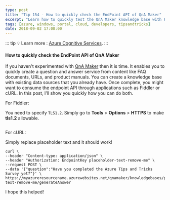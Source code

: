 ```yaml
---
type: post
title: "Tip 154 - How to quickly check the EndPoint API of QnA Maker"
excerpt: "Learn how to quickly test the QnA Maker knowledge base with Fiddler"
tags: [azure, windows, portal, cloud, developers, tipsandtricks]
date: 2018-09-02 17:00:00
---
```


::: tip
:bulb: Learn more : [Azure Cognitive Services](https://docs.microsoft.com/azure/cognitive-services?WT.mc_id=docs-azuredevtips-azureappsdev).
:::

#### How to quickly check the EndPoint API of QnA Maker

If you haven't experimented with [QnA Maker](https://qnamaker.ai/) then it is time. It enables you to quickly create a question and answer service from content like FAQ documents, URLs, and product manuals. You can create a knowledge base with existing data sources that you already have. Once complete, you might want to consume the endpoint API through applications such as Fiddler or cURL. In this post, I'll show you quickly how you can do both. 

For Fiddler:

You need to specify `TLS1.2`. Simply go to **Tools** > **Options** > **HTTPS** to make **tls1.2** allowable.

<img :src="$withBase('/files/fiddlerazure1.png')">

For cURL:

Simply replace placeholder text and it should work!

```
curl \
--header "Content-type: application/json" \
--header "Authorization: EndpointKey placeholder-text-remove-me" \
--request POST \
--data '{"question":"Have you completed the Azure Tips and Tricks Survey yet?"}' \
https://myazureresourcename.azurewebsites.net/qnamaker/knowledgebases/placeholder-text-remove-me/generateAnswer
```

I hope this helped!

